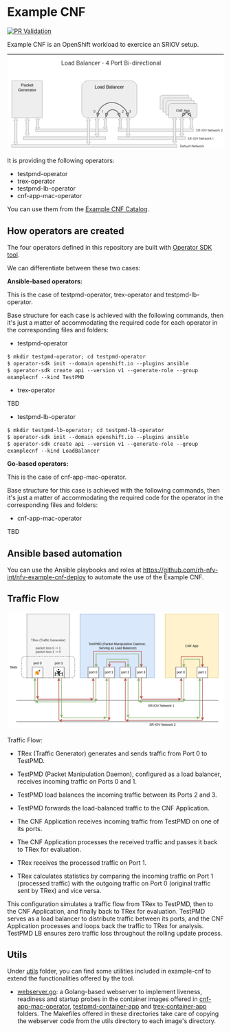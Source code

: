 Example CNF
==============

[![PR Validation](https://github.com/openshift-kni/example-cnf/actions/workflows/push.yaml/badge.svg)](https://github.com/openshift-kni/example-cnf/actions/workflows/push.yaml)

Example CNF is an OpenShift workload to exercice an SRIOV setup.

![Schema](documentation/schema.png)

It is providing the following operators:

* testpmd-operator
* trex-operator
* testpmd-lb-operator
* cnf-app-mac-operator

You can use them from the [Example CNF Catalog](https://quay.io/repository/rh-nfv-int/nfv-example-cnf-catalog?tab=tags).

How operators are created
------------------------

The four operators defined in this repository are built with [Operator SDK tool](https://sdk.operatorframework.io/docs/building-operators/).

We can differentiate between these two cases:

**Ansible-based operators:**

This is the case of testpmd-operator, trex-operator and testpmd-lb-operator.

Base structure for each case is achieved with the following commands, then it's just a matter of accommodating the required code for each operator in the corresponding files and folders:

- testpmd-operator

```
$ mkdir testpmd-operator; cd testpmd-operator
$ operator-sdk init --domain openshift.io --plugins ansible
$ operator-sdk create api --version v1 --generate-role --group examplecnf --kind TestPMD
```

- trex-operator

TBD

- testpmd-lb-operator

```
$ mkdir testpmd-lb-operator; cd testpmd-lb-operator
$ operator-sdk init --domain openshift.io --plugins ansible
$ operator-sdk create api --version v1 --generate-role --group examplecnf --kind LoadBalancer
```

**Go-based operators:**

This is the case of cnf-app-mac-operator.

Base structure for this case is achieved with the following commands, then it's just a matter of accommodating the required code for the operator in the corresponding files and folders:

- cnf-app-mac-operator

TBD

Ansible based automation
------------------------

You can use the Ansible playbooks and roles at <https://github.com/rh-nfv-int/nfv-example-cnf-deploy> to automate the use of the Example CNF.

Traffic Flow
------------------------

![Flow](documentation/trex_flow_4_ports_bi_directional.png)

Traffic Flow:

- TRex (Traffic Generator) generates and sends traffic from Port 0 to TestPMD.

- TestPMD (Packet Manipulation Daemon), configured as a load balancer, receives incoming traffic on Ports 0 and 1.

- TestPMD load balances the incoming traffic between its Ports 2 and 3.

- TestPMD forwards the load-balanced traffic to the CNF Application.

- The CNF Application receives incoming traffic from TestPMD on one of its ports.

- The CNF Application processes the received traffic and passes it back to TRex for evaluation.

- TRex receives the processed traffic on Port 1.

- TRex calculates statistics by comparing the incoming traffic on Port 1 (processed traffic) with the outgoing traffic on Port 0 (original traffic sent by TRex) and vice versa.

This configuration simulates a traffic flow from TRex to TestPMD, then to the CNF Application, and finally back to TRex for evaluation. TestPMD serves as a load balancer to distribute traffic between its ports, and the CNF Application processes and loops back the traffic to TRex for analysis. TestPMD LB ensures zero traffic loss throughout the rolling update process.

Utils
------------------------

Under [utils](utils) folder, you can find some utilities included in example-cnf to extend the functionalities offered by the tool.

- [webserver.go](utils/webserver.go): a Golang-based webserver to implement liveness, readiness and startup probes in the container images offered in [cnf-app-mac-operator](cnf-app-mac-operator), [testpmd-container-app](testpmd-container-app) and [trex-container-app](trex-container-app) folders. The Makefiles offered in these directories take care of copying the webserver code from the utils directory to each image's directory.
